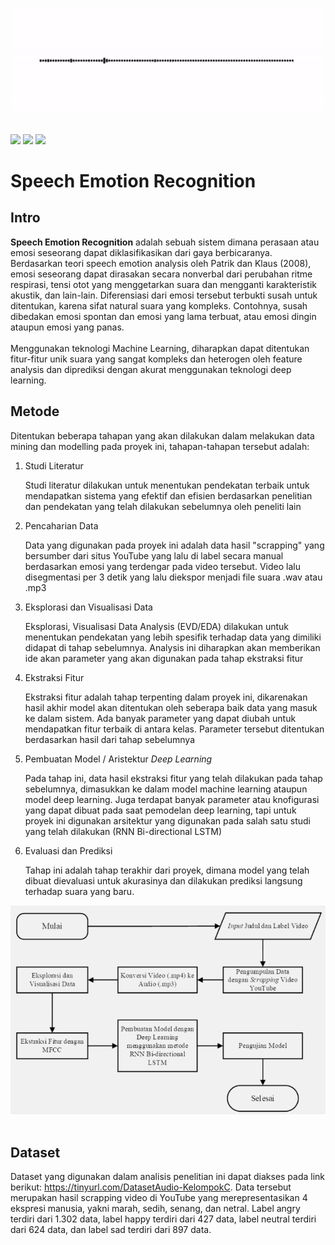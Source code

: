 
<a href="https://github.com/Neek0tine/SpeechEmotionRecognition/blob/main/output.gif"><img src="https://github.com/Neek0tine/SpeechEmotionRecognition/blob/main/output.gif" alt="TweeToxicity" width="1500"/></a><br><br>

<a href="https://github.com/Neek0tine/SpeechEmotionRecognition/issues"><img src="https://img.shields.io/github/issues/Neek0tine/SpeechEmotionRecognition"></a>
<a href="https://github.com/Neek0tine/Tweetoxicity/blob/main/LICENSE" ><img src="https://img.shields.io/github/license/Neek0tine/SpeechEmotionRecognition"></a>
<a href="https://github.com/Neek0tine/SpeechEmotionRecognition/commits/main"><img src="https://img.shields.io/github/commit-activity/m/Neek0tine/SpeechEmotionRecognition"></a>



# Speech Emotion Recognition

<h2> Intro</h2>
<b>Speech Emotion Recognition</b> adalah sebuah sistem dimana perasaan atau emosi seseorang dapat diklasifikasikan dari gaya berbicaranya. Berdasarkan teori speech emotion analysis oleh Patrik dan Klaus (2008), emosi seseorang dapat dirasakan secara nonverbal dari perubahan ritme respirasi, tensi otot yang menggetarkan suara dan mengganti karakteristik akustik, dan lain-lain. Diferensiasi dari emosi tersebut terbukti susah untuk ditentukan, karena sifat natural suara yang kompleks. Contohnya, susah dibedakan emosi spontan dan emosi yang lama terbuat, atau emosi dingin ataupun emosi yang panas.<br><br>
Menggunakan teknologi Machine Learning, diharapkan dapat ditentukan fitur-fitur unik suara yang sangat kompleks dan heterogen oleh feature analysis dan diprediksi dengan akurat menggunakan teknologi deep learning. 

## Metode

Ditentukan beberapa tahapan yang akan dilakukan dalam melakukan data mining dan modelling pada proyek ini, tahapan-tahapan tersebut adalah:
<ol>
    <li>Studi Literatur</li>
    <p> Studi literatur dilakukan untuk menentukan pendekatan terbaik untuk mendapatkan sistema yang efektif dan efisien berdasarkan penelitian dan pendekatan yang telah dilakukan sebelumnya oleh peneliti lain</p>
    <li>Pencaharian Data</li>
    <p>Data yang digunakan pada proyek ini adalah data hasil "scrapping" yang bersumber dari situs YouTube yang lalu di label secara manual berdasarkan emosi yang terdengar pada video tersebut. Video lalu disegmentasi per 3 detik yang lalu diekspor menjadi file suara .wav atau .mp3</p>
    <li>Eksplorasi dan Visualisasi Data</li>
    <p>Eksplorasi, Visualisasi Data Analysis (EVD/EDA) dilakukan untuk menentukan pendekatan yang lebih spesifik terhadap data yang dimiliki didapat di tahap sebelumnya. Analysis ini diharapkan akan memberikan ide akan parameter yang akan digunakan pada tahap ekstraksi fitur</p>
    <li> Ekstraksi Fitur</li>
    <p>Ekstraksi fitur adalah tahap terpenting dalam proyek ini, dikarenakan hasil akhir model akan ditentukan oleh seberapa baik data yang masuk ke dalam sistem. Ada banyak parameter yang dapat diubah untuk mendapatkan fitur terbaik di antara kelas. Parameter tersebut ditentukan berdasarkan hasil dari tahap sebelumnya</p>
    <li>Pembuatan Model / Aristektur <i>Deep Learning</i></li>
    <p>Pada tahap ini, data hasil ekstraksi fitur yang telah dilakukan pada tahap sebelumnya, dimasukkan ke dalam model machine learning ataupun model deep learning. Juga terdapat banyak parameter atau knofigurasi yang dapat dibuat pada saat pemodelan deep learning, tapi untuk proyek ini digunakan arsitektur yang digunakan pada salah satu studi yang telah dilakukan (RNN Bi-directional LSTM)</p>
    <li>Evaluasi dan Prediksi</li>
    <p>Tahap ini adalah tahap terakhir dari proyek, dimana model yang telah dibuat dievaluasi untuk akurasinya dan dilakukan prediksi langsung terhadap suara yang baru.</p>
</ol>


<a href="https://github.com/Neek0tine/SpeechEmotionRecognition/blob/main/methods.png"><img src="https://github.com/Neek0tine/SpeechEmotionRecognition/blob/main/methods.png" alt="TweeToxicity" width="715"/></a><br><br>

## Dataset
Dataset yang digunakan dalam analisis penelitian ini dapat diakses pada link berikut: https://tinyurl.com/DatasetAudio-KelompokC. Data tersebut merupakan hasil scrapping video di YouTube yang merepresentasikan 4 ekspresi manusia, yakni marah, sedih, senang, dan netral. Label angry terdiri dari 1.302 data, label happy terdiri dari 427 data, label neutral terdiri dari 624 data, dan label sad terdiri dari 897 data.


